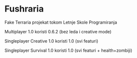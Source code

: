# Fushraria
Fake Terraria projekat tokom Letnje Skole Programiranja

Multiplayer 1.0 koristi 0.6.2 (bez leda i creative mode)

Singleplayer Creative 1.0 koristi 1.0 (svi featuri)

Singleplayer Survival 1.0 koristi 1.0 (svi featuri + health+zombiji)

